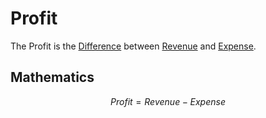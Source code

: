 # Profit

The Profit is the [Difference](13000027.md) between [Revenue](404.md) and [Expense](404.md).

## Mathematics

$$ Profit = Revenue - Expense $$
